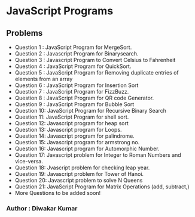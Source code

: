 # JavaScript Programs

## Problems

- Question 1 : JavaScript Program for MergeSort.
- Question 2 : Javascript Program for Binarysearch.
- Question 3 : Javascript Program to Convert Celsius to Fahrenheit
- Question 4 : JavaScript Program for QuickSort.
- Question 5 : JavaScript Program for Removing duplicate entries of elements from an array
- Question 6 : JavaScript Program for Insertion Sort
- Question 7 : JavaScript Program for FizzBuzz.
- Question 8 : JavaScript Program for QR code Generator.
- Question 9 : JavaScript Program for Bubble Sort
- Question 10: JavaScript Program for Recursive Binary Search
- Question 11: JavaScript Program for shell sort.
- Question 12: Javascript program for heap sort
- Question 13: Javascript program for Loops.
- Question 14: Javascript program for palindrome.
- Question 15: Javascript program for armstrong no.
- Question 16: Javascript program for Automorphic Number.
- Question 17: Javascript problem for Integer to Roman Numbers and vice-versa.
- Question 18: Jvascript problem for checking leap year.
- Question 19: Javascript problem for Tower of Hanoi.
- Question 20: Javascript problem to solve N Queens
- Question 21: JavaScript Program for Matrix Operations (add, subtract,)
- More Questions to be added soon!

### Author : Diwakar Kumar
